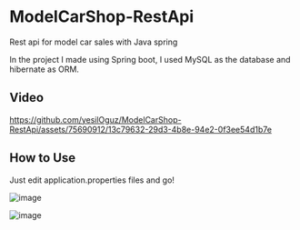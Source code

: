 # ModelCarShop-RestApi
Rest api for model car sales with Java spring

In the project I made using Spring boot, I used MySQL as the database and hibernate as ORM.

## Video

https://github.com/yesilOguz/ModelCarShop-RestApi/assets/75690912/13c79632-29d3-4b8e-94e2-0f3ee54d1b7e

## How to Use

Just edit application.properties files and go!

![image](https://github.com/yesilOguz/ModelCarShop-RestApi/assets/75690912/2cac50c0-34fa-43f9-ab32-f1535469c6a7)

![image](https://github.com/yesilOguz/ModelCarShop-RestApi/assets/75690912/48285504-c32d-48ff-87ab-76756432d678)
